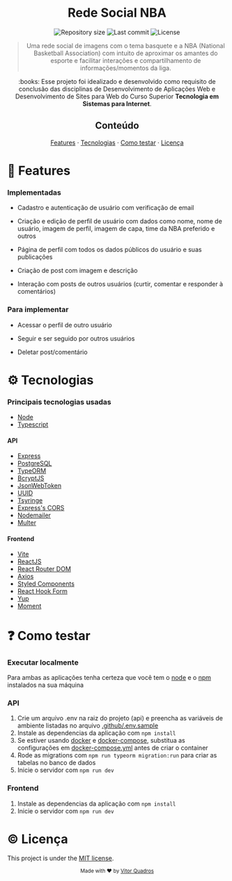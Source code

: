 <h1 align="center">Rede Social NBA</h1>

<p align="center">
  <img alt="Repository size" src="https://img.shields.io/github/repo-size/vitorquadros/NBA_social?color=orange&style=plastic">
  <img alt="Last commit" src="https://img.shields.io/github/last-commit/vitorquadros/NBA_social?color=orange&style=plastic">
  <img alt="License" src="https://img.shields.io/github/license/vitorquadros/NBA_social?color=orange&style=plastic">

</p>

> <p align="center">Uma rede social de imagens com o tema basquete e a NBA (National Basketball Association) com intuito de aproximar os amantes do esporte e facilitar interações e compartilhamento de informações/momentos da liga.</p>

<p align="center">:books: Esse projeto foi idealizado e desenvolvido como requisito de conclusão das disciplinas de Desenvolvimento de Aplicações Web e Desenvolvimento de Sites para Web do Curso Superior <strong>Tecnologia em Sistemas para Internet</strong>.</p>

<h2 align="center">Conteúdo</h2>

<p align="center">
<a href="#rocket-features">Features</a>
·
<a href="#gear-tecnologias">Tecnologias</a>
·
<a href="#question-como-testar">Como testar</a>
·
<a href="#copyright-licença">Licença</a>
</p>

# :rocket: Features

### Implementadas

- Cadastro e autenticação de usuário com verificação de email

- Criação e edição de perfil de usuário com dados como nome, nome de usuário, imagem de perfil, imagem de capa, time da NBA preferido e outros

- Página de perfil com todos os dados públicos do usuário e suas publicações

- Criação de post com imagem e descrição

- Interação com posts de outros usuários (curtir, comentar e responder à comentários)

### Para implementar

- Acessar o perfil de outro usuário

- Seguir e ser seguido por outros usuários

- Deletar post/comentário

# :gear: Tecnologias

### Principais tecnologias usadas

- [Node](https://github.com/nodejs/node)
- [Typescript](https://github.com/microsoft/TypeScript)

#### API

- [Express](https://github.com/expressjs/express)
- [PostgreSQL](https://github.com/postgres/postgres)
- [TypeORM](https://github.com/typeorm/typeorm)
- [BcryptJS](https://github.com/dcodeIO/bcrypt.js/)
- [JsonWebToken](https://github.com/auth0/node-jsonwebtoken)
- [UUID](https://github.com/uuidjs/uuid)
- [Tsyringe](https://github.com/microsoft/tsyringe)
- [Express's CORS](https://github.com/expressjs/cors)
- [Nodemailer](https://github.com/nodemailer/nodemailer)
- [Multer](https://github.com/expressjs/multer)

#### Frontend

- [Vite](https://github.com/vitejs/vite)
- [ReactJS](https://github.com/facebook/react)
- [React Router DOM](https://github.com/remix-run/react-router)
- [Axios](https://github.com/axios/axios)
- [Styled Components](https://github.com/styled-components/styled-components)
- [React Hook Form](https://github.com/react-hook-form/react-hook-form)
- [Yup](https://github.com/jquense/yup)
- [Moment](https://github.com/moment/moment)

# :question: Como testar

### **Executar localmente**

Para ambas as aplicações tenha certeza que você tem o [node](https://github.com/nodejs/node) e o [npm](https://github.com/npm/npm) instalados na sua máquina

### API

1. Crie um arquivo .env na raiz do projeto (api) e preencha as variáveis de ambiente listadas no arquivo [.github/.env.sample](.github/.env.sample)
2. Instale as dependencias da aplicação com `npm install`
3. Se estiver usando [docker](https://github.com/docker/compose) e [docker-compose](https://github.com/docker), substitua as configurações em [docker-compose.yml](./api/docker-compose.yml) antes de criar o container
4. Rode as migrations com `npm run typeorm migration:run` para criar as tabelas no banco de dados
5. Inicie o servidor com `npm run dev`

### Frontend

1. Instale as dependencias da aplicação com `npm install`
2. Inicie o servidor com `npm run dev`

# :copyright: Licença

This project is under the [MIT license](./LICENSE).

<p align="center">
<sub>Made with ❤︎ by <a href="https://github.com/vitorquadros">Vitor Quadros</a></sub>
</p>
